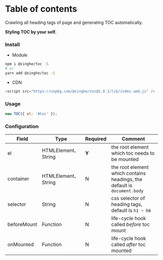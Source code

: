 # Table of contents

Crawling all heading tags of page and generating TOC automatically.

**Styling TOC by your self.**

### Install

- Module

```bash
npm i @xinghe/toc -S
# or
yarn add @xinghe/toc -S
```

- CDN

```js
<script src="https://unpkg.com/@xinghe/toc@1.0.1/lib/index.umd.js" />
```

### Usage

```js
new TOC({ el: '#toc' });
```

### Configuration

| Field       | Type                | Required | Comment                                                                  |
| ----------- | ------------------- | -------- | ------------------------------------------------------------------------ |
| el          | HTMLElement、String | **Y**    | the root element which toc needs to be mounted                           |
| container   | HTMLElement、String | N        | the root element which contains headings, the default is `document.body` |
| selector    | String              | N        | css selector of heading tags, default is `h1 ~ h6`                       |
| beforeMount | Function            | N        | life-cycle hook called _before_ toc mount                                |
| onMounted   | Function            | N        | life-cycle hook called _after_ toc mounted                               |
